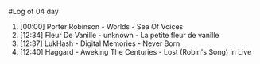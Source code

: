 #Log of 04 day

1. [00:00] Porter Robinson - Worlds - Sea Of Voices
1. [12:34] Fleur De Vanille - unknown - La petite fleur de vanille
1. [12:37] LukHash - Digital Memories - Never Born
1. [12:40] Haggard - Aweking The Centuries - Lost (Robin's Song) in Live
